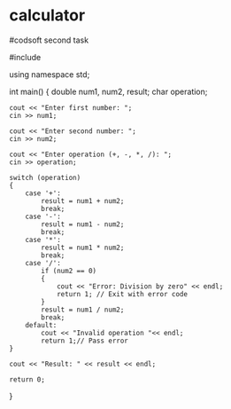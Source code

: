 # calculator
#codsoft second task

#include <iostream>

using namespace std;

int main() {
    double num1, num2, result;
    char operation;

    cout << "Enter first number: ";
    cin >> num1;

    cout << "Enter second number: ";
    cin >> num2;

    cout << "Enter operation (+, -, *, /): ";
    cin >> operation;

    switch (operation) 
    {
        case '+':
            result = num1 + num2;
            break;
        case '-':
            result = num1 - num2;
            break;
        case '*':
            result = num1 * num2;
            break;
        case '/':
            if (num2 == 0) 
            {
                cout << "Error: Division by zero" << endl;
                return 1; // Exit with error code
            }
            result = num1 / num2;
            break;
        default:
            cout << "Invalid operation "<< endl;
            return 1;// Pass error
    }

    cout << "Result: " << result << endl;

    return 0;
}
